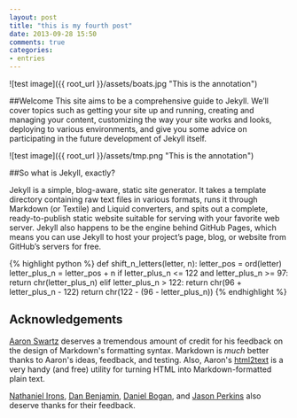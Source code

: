 ```yaml
---
layout: post
title: "this is my fourth post"
date: 2013-09-28 15:50
comments: true
categories:
- entries
---
```


![test image]({{ root_url }}/assets/boats.jpg "This is the annotation")

##Welcome
This site aims to be a comprehensive guide to Jekyll. We’ll cover topics such as getting your site up and running, creating and managing your content, customizing the way your site works and looks, deploying to various environments, and give you some advice on participating in the future development of Jekyll itself.




<!-- Add an image to a post! -->

![test image]({{ root_url }}/assets/tmp.png "This is the annotation")




##So what is Jekyll, exactly?

Jekyll is a simple, blog-aware, static site generator. It takes a template directory containing raw text files in various formats, runs it through Markdown (or Textile) and Liquid converters, and spits out a complete, ready-to-publish static website suitable for serving with your favorite web server. Jekyll also happens to be the engine behind GitHub Pages, which means you can use Jekyll to host your project’s page, blog, or website from GitHub’s servers for free.





<!-- This is a code snippet with cool styling! -->

{% highlight python %}
def shift_n_letters(letter, n):
    letter_pos = ord(letter)
    letter_plus_n = letter_pos + n
    if letter_plus_n <= 122 and letter_plus_n >= 97:
        return chr(letter_plus_n)
    elif letter_plus_n > 122:
        return chr(96 + letter_plus_n - 122)
    return chr(122 - (96 - letter_plus_n))
{% endhighlight %}






<!-- This section demonstrates how to imbed multiple links! -->

Acknowledgements <a id="acknowledgements" />
----------------

[Aaron Swartz][] deserves a tremendous amount of credit for his feedback on the
design of Markdown's formatting syntax. Markdown is *much* better thanks
to Aaron's ideas, feedback, and testing. Also, Aaron's [html2text][]
is a very handy (and free) utility for turning HTML into
Markdown-formatted plain text.

[Nathaniel Irons][], [Dan Benjamin][], [Daniel Bogan][], and [Jason Perkins][]
also deserve thanks for their feedback.

  [Aaron Swartz]:     http://www.aaronsw.com/
  [Nathaniel Irons]:  http://bumppo.net/
  [Dan Benjamin]:	http://hivelogic.com/
  [Daniel Bogan]:		http://waferbaby.com/
  [Jason Perkins]:			http://pressedpants.com/
  [html2text]:          http://www.aaronsw.com/2002/html2text/